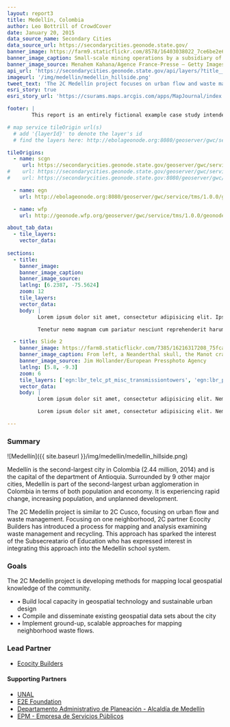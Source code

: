 ```yaml
---
layout: report3
title: Medellín, Colombia
author: Leo Bottrill of CrowdCover
date: January 20, 2015
data_source_name: Secondary Cities
data_source_url: https://secondarycities.geonode.state.gov/
banner_image: https://farm9.staticflickr.com/8578/16403038022_7ce6be2e6d.jpg
banner_image_caption: Small-scale mining operations by a subsidiary of the mining company MINECOM
banner_image_source: Menahem Kahana/Agence France-Presse — Getty Images
api_url: 'https://secondarycities.geonode.state.gov/api/layers/?title__icontains=medellin'
imageurl: '/img/medellin/medellin_hillside.png'
tweet_text: 'The 2C Medellín project focuses on urban flow and waste management %23SecondaryCities'
esri_story: true
esri_story_url: 'https://csurams.maps.arcgis.com/apps/MapJournal/index.html?appid=28634f58a83e487591e52af1ffaf3937'

footer: |
        This report is an entirely fictional example case study intended to demonstrate report editing capabilities.

# map service tileOrigin url(s)
  # add '{layerId}' to denote the layer's id
  # find the layers here: http://ebolageonode.org:8080/geoserver/gwc/service/tms/1.0.0/

tileOrigins:
  - name: scgn
     url: https://secondarycities.geonode.state.gov/geoserver/gwc/service/tms/1.0.0/geonode:{layerId}@EPSG:900913@png/{z}/{x}/{y}.png
#    url: https://secondarycities.geonode.state.gov/geoserver/gwc/service/tms/1.0.0/geonode:{layerId}/{z}/{x}/{y}.png
#    url: https://secondarycities.geonode.state.gov:8080/geoserver/gwc/service/tms/1.0.0/geonode:{layerId}@EPSG:900913@png/{z}/{x}/{y}.png

  - name: egn
    url: http://ebolageonode.org:8080/geoserver/gwc/service/tms/1.0.0/geonode:{layerId}@EPSG:900913@png/{z}/{x}/{y}.png

  - name: wfp
    url: http://geonode.wfp.org/geoserver/gwc/service/tms/1.0.0/geonode:{layerId}@EPSG:900913@png/{z}/{x}/{y}.png

about_tab_data:
  - tile_layers: 
    vector_data:
    
sections:
  - title:
    banner_image:
    banner_image_caption:
    banner_image_source:
    latlng: [6.2387, -75.5624]
    zoom: 12
    tile_layers:
    vector_data:
    body: |
          Lorem ipsum dolor sit amet, consectetur adipisicing elit. Ipsum, exercitationem tempore. Ipsam itaque magnam expedita quibusdam, architecto maxime, repellat eveniet laborum quidem quam quia autem! Consequatur natus quia distinctio rem neque atque aliquam dignissimos perferendis iure quaerat dicta et tempora animi magni, sapiente officiis optio hic ratione ipsum. Delectus, eum accusantium rem quia repellat, pariatur. Libero voluptatibus sequi non! Fugiat ipsum deleniti nulla, quibusdam cum velit sed eaque dolores molestiae quas, et asperiores!

          Tenetur nemo magnam cum pariatur nesciunt reprehenderit harum temporibus, autem cumque debitis animi quia provident incidunt, id. Cupiditate alias dolores voluptates voluptatibus, necessitatibus quasi quisquam quis veniam.Tenetur nemo magnam cum pariatur nesciunt reprehenderit harum temporibus, autem cumque debitis animi quia provident incidunt, id. Cupiditate alias dolores voluptates voluptatibus, necessitatibus quasi quisquam quis veniam.

  - title: Slide 2
    banner_image: https://farm8.staticflickr.com/7385/16216317208_75fca9f8db.jpg
    banner_image_caption: From left, a Neanderthal skull, the Manot cranium and a complete modern human skull on display near the cave in Israel where the Manot cranium was found.
    banner_image_source: Jim Hollander/European Pressphoto Agency
    latlng: [5.8, -9.3]
    zoom: 6
    tile_layers: ['egn:lbr_telc_pt_misc_transmissiontowers', 'egn:lbr_policestnp_undp']
    vector_data:
    body: |
          Lorem ipsum dolor sit amet, consectetur adipisicing elit. Nemo dolores sint est beatae et quam consequuntur veniam ad nesciunt. Dolore officiis excepturi amet tempore tempora consequuntur et ducimus doloremque facere placeat debitis, ipsa recusandae voluptatibus rem natus magni laboriosam aliquid incidunt, nihil esse ex provident atque nobis a. Dolorem fugit vitae quis nam et, deleniti, odio unde dolores. Ipsam, nihil.

          Lorem ipsum dolor sit amet, consectetur adipisicing elit. Nemo dolores sint est beatae et quam consequuntur veniam ad nesciunt. Dolore officiis excepturi amet tempore tempora consequuntur et ducimus doloremque facere placeat debitis, ipsa recusandae voluptatibus rem natus magni laboriosam aliquid incidunt, nihil esse ex provident atque nobis a.

---
```


### Summary

![Medellín]({{ site.baseurl }}/img/medellin/medellin_hillside.png)

Medellín is the second-largest city in Colombia (2.44 million, 2014) and is the capital of the department of Antioquia.  Surrounded by 9 other major cities, Medellín is part of the second-largest urban agglomeration in Colombia in terms of both population and economy.  It is experiencing rapid change, increasing population, and unplanned development.

The 2C Medellín project is similar to 2C Cusco, focusing on urban flow and waste management.  Focusing on one neighborhood, 2C partner Ecocity Builders has introduced a process for mapping and analysis examining waste management and recycling. This approach has sparked the interest of the Subsecreatario of Education who has expressed interest in integrating this approach into the Medellín school system.

### Goals

The 2C Medellín project is developing methods for mapping local geospatial knowledge of the community.

- &bull;  Build local capacity in geospatial technology and sustainable urban design
- &bull;  Compile and disseminate existing geospatial data sets about the city
- &bull;  Implement ground-up, scalable approaches for mapping neighborhood waste flows.

### Lead Partner
- [Ecocity Builders](https://www.ecocitybuilders.org/)

#### Supporting Partners
- [UNAL](http://unal.edu.co/en.html)
- [E2E Foundation](http://www.e2efundacion.org/)
- [Departamento Administrativo de Planeación - Alcaldía de Medellín](http://www.medellin.gov.co/irj/portal/medellin?NavigationTarget=navurl://4121c26ad1714afe2e330a526eda1007)
- [EPM - Empresa de Servicios Públicos](http://www.epm.com.co/)




